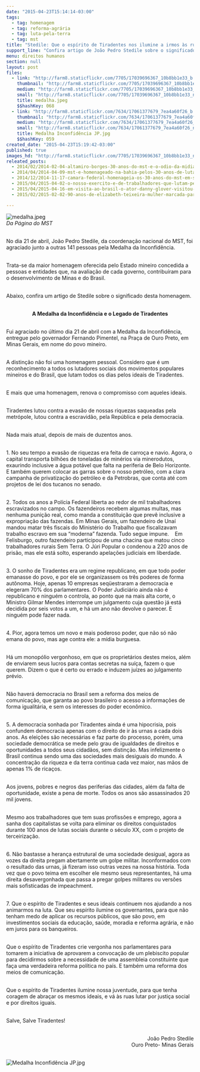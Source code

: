 ```yaml
---
date: "2015-04-23T15:14:14-03:00"
tags:
  - tag: homenagem
  - tag: reforma-agrária
  - tag: luta-pela-terra
  - tag: mst
title: "Stedile: Que o espírito de Tiradentes nos ilumine a irmos às ruas por justiça social"
support_line: "Confira artigo de João Pedro Stedile sobre o significado da Medalha da Inconfidência, conferido a ele no último dia 21."
menu: direitos humanos
section: null
layout: post
files:
  - link: "http://farm8.staticflickr.com/7705/17039696367_10b8bb1e33_b.jpg"
    thumbnail: "http://farm8.staticflickr.com/7705/17039696367_10b8bb1e33_t.jpg"
    medium: "http://farm8.staticflickr.com/7705/17039696367_10b8bb1e33_z.jpg"
    small: "http://farm8.staticflickr.com/7705/17039696367_10b8bb1e33_n.jpg"
    title: medalha.jpeg
    $$hashKey: 068
  - link: "http://farm8.staticflickr.com/7634/17061377679_7ea4a60f26_b.jpg"
    thumbnail: "http://farm8.staticflickr.com/7634/17061377679_7ea4a60f26_t.jpg"
    medium: "http://farm8.staticflickr.com/7634/17061377679_7ea4a60f26_z.jpg"
    small: "http://farm8.staticflickr.com/7634/17061377679_7ea4a60f26_n.jpg"
    title: Medalha Inconfidência JP.jpg
    $$hashKey: 059
created_date: "2015-04-23T15:19:42-03:00"
published: true
images_hd: "http://farm8.staticflickr.com/7705/17039696367_10b8bb1e33_n.jpg"
releated_posts:
  - 2014/02/2014-02-04-altamiro-borges-30-anos-do-mst-e-o-odio-da-midia.md
  - 2014/04/2014-04-09-mst-e-homenageado-na-bahia-pelos-30-anos-de-luta-pela-reforma-agraria.md
  - 2014/12/2014-11-17-camara-federal-homenageia-os-30-anos-do-mst-em-sessao-solene.md
  - 2015/04/2015-04-02-o-nosso-exercito-e-de-trabalhadores-que-lutam-pela-terra-diz-coordenador-do-mst.md
  - 2015/04/2015-04-16-em-visita-ao-brasil-o-ator-danny-glover-visitou-as-instalacoes.md
  - 2015/02/2015-02-02-90-anos-de-elizabeth-teixeira-mulher-marcada-para-viver.md

---
```

<p><img alt="medalha.jpeg" src="http://farm8.staticflickr.com/7705/17039696367_10b8bb1e33_b.jpg" /><br />
<em>Da P&aacute;gina do MST</em></p>

<p><br />
No dia 21 de abril, Jo&atilde;o Pedro Stedile, da coordena&ccedil;&atilde;o nacional do MST, foi agraciado junto a outras 141 pessoas pela Medalha da Inconfid&ecirc;ncia.</p>

<p><br />
Trata-se da maior homenagem oferecida pelo Estado mineiro concedida a pessoas e entidades que, na avalia&ccedil;&atilde;o de cada governo, contribu&iacute;ram para o desenvolvimento de Minas e do Brasil.</p>

<p><br />
Abaixo, confira um artigo de Stedile sobre o significado desta homenagem.</p>

<p style="text-align: center;"><br />
<strong>A Medalha da Inconfid&ecirc;ncia e o Legado de Tiradentes</strong></p>

<p><br />
Fui agraciado no &uacute;ltimo dia 21 de abril com a Medalha da Inconfid&ecirc;ncia, entregue pelo governador Fernando Pimentel, na Pra&ccedil;a de Ouro Preto, em Minas Gerais, em nome do povo mineiro.</p>

<p><br />
A distin&ccedil;&atilde;o n&atilde;o foi uma homenagem pessoal. Considero que &eacute; um reconhecimento a todos os lutadores sociais dos movimentos populares mineiros e do Brasil, que lutam todos os dias pelos ideais de Tiradentes.</p>

<p><br />
E mais que uma homenagem, renova o compromisso com aqueles ideais.</p>

<p><br />
Tiradentes lutou contra a evas&atilde;o de nossas riquezas saqueadas pela metr&oacute;pole, lutou contra a escravid&atilde;o, pela Rep&uacute;blica e pela democracia.</p>

<p><br />
Nada mais atual, depois de mais de duzentos anos.</p>

<p><br />
1. No seu tempo a evas&atilde;o de riquezas era feita de carro&ccedil;a e navio. Agora, o capital transporta bilh&otilde;es de toneladas de min&eacute;rios via minerodutos, exaurindo inclusive a &aacute;gua pot&aacute;vel que falta na periferia de Belo Horizonte. E tamb&eacute;m querem colocar as garras sobre o nosso petr&oacute;leo, com a clara campanha de privatiza&ccedil;&atilde;o do petr&oacute;leo e da Petrobras, que conta at&eacute; com projetos de lei dos tucanos no senado.</p>

<p><br />
2. Todos os anos a Pol&iacute;cia Federal liberta ao redor de mil trabalhadores escravizados no campo. Os fazendeiros recebem algumas multas, mas nenhuma puni&ccedil;&atilde;o real, como manda a constitui&ccedil;&atilde;o que prev&ecirc; inclusive a expropria&ccedil;&atilde;o das fazendas. Em Minas Gerais, um fazendeiro de Una&iacute; mandou matar tr&ecirc;s fiscais do Minist&eacute;rio do Trabalho que fiscalizavam trabalho escravo em sua &ldquo;moderna&rdquo; fazenda. Tudo segue impune.&nbsp;&nbsp;&nbsp; Em Felisburgo, outro fazendeiro participou de uma chacina que matou cinco trabalhadores rurais Sem Terra. O J&uacute;ri Popular o condenou a 220 anos de pris&atilde;o, mas ele est&aacute; solto, esperando apela&ccedil;&otilde;es judiciais em liberdade.</p>

<p><br />
3. O sonho de Tiradentes era um regime republicano, em que todo poder emanasse do povo, e por ele se organizassem os tr&ecirc;s poderes de forma aut&ocirc;noma. Hoje, apenas 10 empresas seq&uuml;estraram a democracia e elegeram 70% dos parlamentares. O Poder Judici&aacute;rio ainda n&atilde;o &eacute; republicano e ningu&eacute;m o controla, ao ponto que na mais alta corte, o Ministro Gilmar Mendes interrompe um julgamento cuja quest&atilde;o j&aacute; est&aacute; decidida por seis votos a um, e h&aacute; um ano n&atilde;o devolve o parecer. E ningu&eacute;m pode fazer nada.</p>

<p><br />
4. Pior, agora temos um novo e mais poderoso poder, que n&atilde;o s&oacute; n&atilde;o emana do povo, mas age contra ele: a m&iacute;dia burguesa.</p>

<p><br />
H&aacute; um monop&oacute;lio vergonhoso, em que os propriet&aacute;rios destes meios, al&eacute;m de enviarem seus lucros para contas secretas na su&iacute;&ccedil;a, fazem o que querem. Dizem o que &eacute; certo ou errado e induzem ju&iacute;zes ao julgamento pr&eacute;vio.</p>

<p><br />
N&atilde;o haver&aacute; democracia no Brasil sem a reforma dos meios de comunica&ccedil;&atilde;o, que garanta ao povo brasileiro o acesso a informa&ccedil;&otilde;es de forma igualit&aacute;ria, e sem os interesses do poder econ&ocirc;mico.</p>

<p><br />
5. A democracia sonhada por Tiradentes ainda &eacute; uma hipocrisia, pois confundem democracia apenas com o direito de ir &agrave;s urnas a cada dois anos. As elei&ccedil;&otilde;es s&atilde;o necess&aacute;rias e faz parte do processo, por&eacute;m, uma sociedade democr&aacute;tica se mede pelo grau de igualdades de direitos e oportunidades a todos seus cidad&atilde;os, sem distin&ccedil;&atilde;o. Mas infelizmente o Brasil continua sendo uma das sociedades mais desiguais do mundo. A concentra&ccedil;&atilde;o da riqueza e da terra continua cada vez maior, nas m&atilde;os de apenas 1% de rica&ccedil;os.&nbsp; &nbsp;</p>

<p><br />
Aos jovens, pobres e negros das periferias das cidades, al&eacute;m da falta de oportunidade, existe a pena de morte. Todos os anos s&atilde;o assassinados 20 mil jovens.</p>

<p><br />
Mesmo aos trabalhadores que tem suas profiss&otilde;es e emprego, agora a sanha dos capitalistas se volta para eliminar os direitos conquistados durante 100 anos de lutas sociais durante o s&eacute;culo XX, com o projeto de terceiriza&ccedil;&atilde;o.</p>

<p><br />
6. N&atilde;o bastasse a heran&ccedil;a estrutural de uma sociedade desigual, agora as vozes da direita pregam abertamente um golpe militar. Inconformados com o resultado das urnas, j&aacute; fizeram isso outras vezes na nossa hist&oacute;ria. Toda vez que o povo teima em escolher ele mesmo seus representantes, h&aacute; uma direita desavergonhada que passa a pregar golpes militares ou vers&otilde;es mais sofisticadas de impeachment.</p>

<p><br />
7. Que o esp&iacute;rito de Tiradentes e seus ideais continuem nos ajudando a nos animarmos na luta. Que seu esp&iacute;rito ilumine os governantes, para que n&atilde;o tenham medo de aplicar os recursos p&uacute;blicos, que s&atilde;o povo, em investimentos sociais da educa&ccedil;&atilde;o, sa&uacute;de, moradia e reforma agr&aacute;ria, e n&atilde;o em juros para os banqueiros.</p>

<p><br />
Que o esp&iacute;rito de Tiradentes crie vergonha nos parlamentares para tomarem a iniciativa de aprovarem a convoca&ccedil;&atilde;o de um plebiscito popular para decidirmos sobre a necessidade de uma assembleia constituinte que fa&ccedil;a uma verdadeira reforma pol&iacute;tica no pa&iacute;s. E tamb&eacute;m uma reforma dos meios de comunica&ccedil;&atilde;o.</p>

<p><br />
Que o esp&iacute;rito de Tiradentes ilumine nossa juventude, para que tenha coragem de abra&ccedil;ar os mesmos ideais, e v&aacute; &agrave;s ruas lutar por justi&ccedil;a social e por direitos iguais.</p>

<p><br />
Salve, Salve Tiradentes!</p>

<p style="text-align: right;"><br />
Jo&atilde;o Pedro Stedile<br />
Ouro Preto- Minas Gerais</p>

<p><br />
<img alt="Medalha Inconfidência JP.jpg" src="http://farm8.staticflickr.com/7634/17061377679_7ea4a60f26_b.jpg" /></p>

<p style="text-align: right;">&nbsp;</p>
